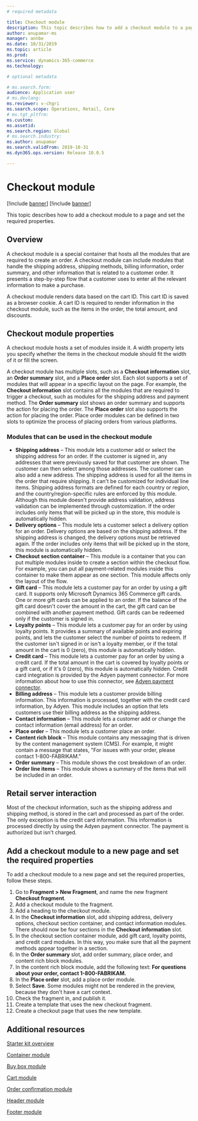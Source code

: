 ```yaml
---
# required metadata

title: Checkout module
description: This topic describes how to add a checkout module to a page and set the required properties.
author: anupamar-ms
manager: annbe
ms.date: 10/31/2019
ms.topic: article
ms.prod: 
ms.service: dynamics-365-commerce
ms.technology: 

# optional metadata

# ms.search.form: 
audience: Application user
# ms.devlang: 
ms.reviewer: v-chgri
ms.search.scope: Operations, Retail, Core
# ms.tgt_pltfrm: 
ms.custom: 
ms.assetid: 
ms.search.region: Global
# ms.search.industry: 
ms.author: anupamar
ms.search.validFrom: 2019-10-31
ms.dyn365.ops.version: Release 10.0.5

---
```


# Checkout module

[!include [banner](includes/preview-banner.md)]
[!include [banner](includes/banner.md)]

This topic describes how to add a checkout module to a page and set the required properties.

## Overview

A checkout module is a special container that hosts all the modules that are required to create an order. A checkout module can include modules that handle the shipping address, shipping methods, billing information, order summary, and other information that is related to a customer order. It presents a step-by-step flow that a customer uses to enter all the relevant information to make a purchase.

A checkout module renders data based on the cart ID. This cart ID is saved as a browser cookie. A cart ID is required to render information in the checkout module, such as the items in the order, the total amount, and discounts.

## Checkout module properties

A checkout module hosts a set of modules inside it. A width property lets you specify whether the items in the checkout module should fit the width of it or fill the screen.

A checkout module has multiple slots, such as a **Checkout information** slot, an **Order summary** slot, and a **Place order** slot. Each slot supports a set of modules that will appear in a specific layout on the page. For example, the **Checkout information** slot contains all the modules that are required to trigger a checkout, such as modules for the shipping address and payment method. The **Order summary** slot shows an order summary and supports the action for placing the order. The **Place order** slot also supports the action for placing the order. Place order modules can be defined in two slots to optimize the process of placing orders from various platforms.

### Modules that can be used in the checkout module

- **Shipping address** – This module lets a customer add or select the shipping address for an order. If the customer is signed in, any addresses that were previously saved for that customer are shown. The customer can then select among those addresses. The customer can also add a new address. The shipping address is used for all the items in the order that require shipping. It can't be customized for individual line items. Shipping address formats are defined for each country or region, and the country/region-specific rules are enforced by this module. Although this module doesn't provide address validation, address validation can be implemented through customization. If the order includes only items that will be picked up in the store, this module is automatically hidden.
- **Delivery options** – This module lets a customer select a delivery option for an order. Delivery options are based on the shipping address. If the shipping address is changed, the delivery options must be retrieved again. If the order includes only items that will be picked up in the store, this module is automatically hidden.
- **Checkout section container** – This module is a container that you can put multiple modules inside to create a section within the checkout flow. For example, you can put all payment-related modules inside this container to make them appear as one section. This module affects only the layout of the flow.
- **Gift card** – This module lets a customer pay for an order by using a gift card. It supports only Microsoft Dynamics 365 Commerce gift cards. One or more gift cards can be applied to an order. If the balance of the gift card doesn't cover the amount in the cart, the gift card can be combined with another payment method. Gift cards can be redeemed only if the customer is signed in.
- **Loyalty points** – This module lets a customer pay for an order by using loyalty points. It provides a summary of available points and expiring points, and lets the customer select the number of points to redeem. If the customer isn't signed in or isn't a loyalty member, or if the total amount in the cart is 0 (zero), this module is automatically hidden.
- **Credit card** – This module lets a customer pay for an order by using a credit card. If the total amount in the cart is covered by loyalty points or a gift card, or if it's 0 (zero), this module is automatically hidden. Credit card integration is provided by the Adyen payment connector. For more information about how to use this connector, see [Adyen payment connector](https://).
- **Billing address** – This module lets a customer provide billing information. This information is processed, together with the credit card information, by Adyen. This module includes an option that lets customers use their billing address as the shipping address.
- **Contact information** – This module lets a customer add or change the contact information (email address) for an order.
- **Place order** – This module lets a customer place an order.
- **Content rich block** – This module contains any messaging that is driven by the content management system (CMS). For example, it might contain a message that states, "For issues with your order, please contact 1-800-FABRIKAM." 
- **Order summary** – This module shows the cost breakdown of an order.
- **Order line items** – This module shows a summary of the items that will be included in an order.

## Retail server interaction

Most of the checkout information, such as the shipping address and shipping method, is stored in the cart and processed as part of the order. The only exception is the credit card information. This information is processed directly by using the Adyen payment connector. The payment is authorized but isn't charged.

## Add a checkout module to a new page and set the required properties

To add a checkout module to a new page and set the required properties, follow these steps.

1. Go to **Fragment \> New Fragment**, and name the new fragment **Checkout fragment**.
1. Add a checkout module to the fragment.
1. Add a heading to the checkout module.
1. In the **Checkout information** slot, add shipping address, delivery options, checkout section container, and contact information modules. There should now be four sections in the **Checkout information** slot.
1. In the checkout section container module, add gift card, loyalty points, and credit card modules. In this way, you make sure that all the payment methods appear together in a section.
1. In the **Order summary** slot, add order summary, place order, and content rich block modules.
1. In the content rich block module, add the following text: **For questions about your order, contact 1-800-FABRIKAM.**
1. In the **Place order** slot, add a place order module.
1. Select **Save**. Some modules might not be rendered in the preview, because they don't have a cart context.
1. Check the fragment in, and publish it.
1. Create a template that uses the new checkout fragment.
1. Create a checkout page that uses the new template.

## Additional resources

[Starter kit overview](starter-kit-overview.md)

[Container module](add-container-module.md)

[Buy box module](add-buy-box.md)

[Cart module](add-cart-module.md)

[Order confirmation module](order-confirmation-module.md)

[Header module](author-header-module.md)

[Footer module](author-footer-module.md)
